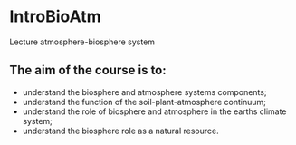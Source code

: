 # IntroBioAtm
Lecture atmosphere-biosphere system

## The aim of the course is to:
- understand the biosphere and atmosphere systems components;
- understand the function of the soil-plant-atmosphere continuum;
- understand the role of biosphere and atmosphere in the earths climate system;
- understand the biosphere role as a natural resource.

